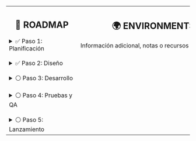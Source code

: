 <table>
  <tr>
    <td valign="top">
      <h2 align="center">🚀 ROADMAP</h2>
      <details>
        <summary>✅ Paso 1: Planificación</summary>
        Definir objetivos y alcance del proyecto.  
        Reunir recursos y establecer cronograma.
      </details>
      <br>
      <details>
        <summary>✅ Paso 2: Diseño</summary>
        Crear diagramas, wireframes y especificaciones técnicas.
      </details>
      <br>
      <details>
        <summary>⚪ Paso 3: Desarrollo</summary>
        Implementar funcionalidades principales y pruebas iniciales.
      </details>
      <br>
      <details>
        <summary>⚪ Paso 4: Pruebas y QA</summary>
        Realizar pruebas exhaustivas y corrección de errores.
      </details>
      <br>
      <details>
        <summary>⚪ Paso 5: Lanzamiento</summary>
        Despliegue a producción y documentación final.
      </details>
      <img src="https://via.placeholder.com/400x1/FFFFFF/FFFFFF" alt="" width="180" height="1">
    </td>
    <td valign="top">
      <h2 align="center">🌍 ENVIRONMENTS</h2>    
      Información adicional, notas o recursos del proyecto.
      <img src="https://via.placeholder.com/400x1/FFFFFF/FFFFFF" alt="" width="400" height="1">
    </td>
  </tr>
</table>
